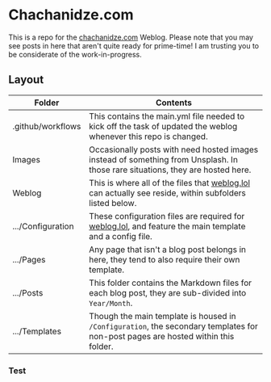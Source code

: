 # Chachanidze.com
This is a repo for the [chachanidze.com](https://chachanidze.com) Weblog. Please note that you may see posts in here that aren't quite ready for prime-time! I am trusting you to be considerate of the work-in-progress.

## Layout

| Folder            | Contents                                                                                                                          |
|-------------------|-----------------------------------------------------------------------------------------------------------------------------------|
| .github/workflows | This contains the main.yml file needed to kick off the task of updated the weblog whenever this repo is changed.                  |
| Images            | Occasionally posts with need hosted images instead of something from Unsplash. In those rare situations, they are hosted here.    |
| Weblog            | This is where all of the files that [weblog.lol](https://weblog.lol) can actually see reside, within subfolders listed below.     |
| .../Configuration | These configuration files are required for [weblog.lol](https://weblog.lol), and feature the main template and a config file.     |
| .../Pages         | Any page that isn't a blog post belongs in here, they tend to also require their own template.                                    |
| .../Posts         | This folder contains the Markdown files for each blog post, they are sub-divided into `Year/Month`.                               |
| .../Templates     | Though the main template is housed in `/Configuration`, the secondary templates for non-post pages are hosted within this folder. |

### Test